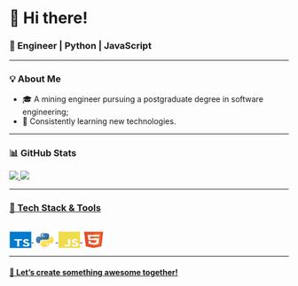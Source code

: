 # 👋 Hi there!

### 🚀 Engineer | Python | JavaScript

---

### 💡 About Me
- 🎓 A mining engineer pursuing a postgraduate degree in software engineering;
- 🌱 Consistently learning new technologies.

---

### 📊 GitHub Stats
<div>
  <a href="https://github.com/Igor-Salgado">
  <img height="180em" src="https://github-readme-stats.vercel.app/api?username=igor-salgado&show_icons=true&theme=monokai&include_all_commits=true&count_private=true">
  <img height="90em" src="https://github-readme-stats.vercel.app/api/top-langs/?username=igor-salgado&layout=compact&langs_count=8&theme=monokai">
</div>
    
---
  
### 🔧 Tech Stack & Tools

 <div style="display: inline_block"><br>
  <img align="center" alt="Rafa-Ts" height="30" width="40" src="https://raw.githubusercontent.com/devicons/devicon/master/icons/typescript/typescript-plain.svg">
  <img align="center" alt="Rafa-Python" height="30" width="40" src="https://raw.githubusercontent.com/devicons/devicon/master/icons/python/python-original.svg">
  <img align="center" alt="Rafa-Js" height="30" width="40" src="https://raw.githubusercontent.com/devicons/devicon/master/icons/javascript/javascript-plain.svg">
  <img align="center" alt="Rafa-HTML" height="30" width="40" src="https://raw.githubusercontent.com/devicons/devicon/master/icons/html5/html5-original.svg">

---

#### 🚀 Let’s create something awesome together!

